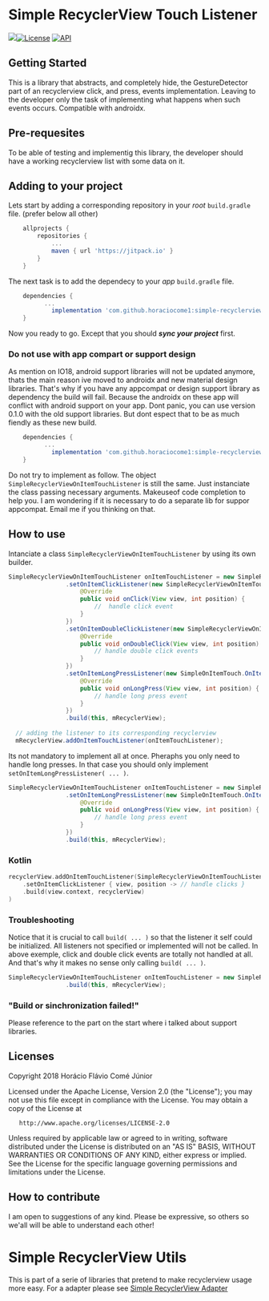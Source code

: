 # Simple RecyclerView Touch Listener 
[![](https://jitpack.io/v/horaciocome1/simple-recyclerview-touch-listener.svg)](https://jitpack.io/#horaciocome1/simple-recyclerview-touch-listener)[![License](https://img.shields.io/badge/license-Apache%202-blue.svg)](https://www.apache.org/licenses/LICENSE-2.0) [![API](https://img.shields.io/badge/API-7%2B-brightgreen.svg?style=flat)](https://android-arsenal.com/api?level=7)

## Getting Started
This is a library that abstracts, and completely hide, the GestureDetector part of an recyclerview click, and press, events implementation. Leaving to the developer only the task of implementing what happens when such events occurs.
Compatible with androidx.

## Pre-requesites
To be able of testing and implementig this library, the developer should have a working recyclerview list with some data on it.

## Adding to your project
Lets start by adding a corresponding repository in your _root_ `build.gradle` file. (prefer below all other)
```gradle
	allprojects {
		repositories {
			...
			maven { url 'https://jitpack.io' }
		}
	}
 ```
The next task is to add the dependecy to your _app_ `build.gradle` file.
```gradle
	dependencies {
          ...
	        implementation 'com.github.horaciocome1:simple-recyclerview-touch-listener:0.1.4'
	}
```
Now you ready to go. Except that you should _**sync your project**_ first.

### Do not use with app compart or support design
As mention on IO18, android support libraries will not be updated anymore, thats the main reason ive moved to androidx and new material design libraries. That's why if you have any appcompat or design support library as dependency the build will fail. Because the androidx on these app will conflict with android support on your app.
Dont panic, you can use version 0.1.0 with the old support libraries. But dont espect that to be as much fiendly as these new build.
```gradle
	dependencies {
          ...
	        implementation 'com.github.horaciocome1:simple-recyclerview-touch-listener:0.1.0'
	}
```
Do not try to implement as follow. The object `SimpleRecyclerViewOnItemTouchListener` is still the same. Just instanciate the class passing necessary arguments. Makeuseof code completion to help you. I am wondering if it is necessary to do a separate lib for suppor appcompat. Email me if you thinking on that.

## How to use
Intanciate a class `SimpleRecyclerViewOnItemTouchListener` by using its own builder.
```java
SimpleRecyclerViewOnItemTouchListener onItemTouchListener = new SimpleRecyclerViewOnItemTouchListener.Builder()
                .setOnItemClickListener(new SimpleRecyclerViewOnItemTouchListener.OnItemClickListener() {
                    @Override
                    public void onClick(View view, int position) {
                        //  handle click event
                    }
                })
                .setOnItemDoubleClickListener(new SimpleRecyclerViewOnItemTouchListener.OnItemDoubleClickListener() {
                    @Override
                    public void onDoubleClick(View view, int position) {
                        // handle double click events
                    }
                })
                .setOnItemLongPressListener(new SimpleOnItemTouch.OnItemLongPressListener() {
                    @Override
                    public void onLongPress(View view, int position) {
                        // handle long press event
                    }
                })
                .build(this, mRecyclerView);
  
  // adding the listener to its corresponding recyclerview
  mRecyclerView.addOnItemTouchListener(onItemTouchListener);
```
Its not mandatory to implement all at once. Pheraphs you only need to handle long presses. In that case you should only implement `setOnItemLongPressListener( ... )`.
```java
SimpleRecyclerViewOnItemTouchListener onItemTouchListener = new SimpleRecyclerViewOnItemTouchListener.Builder()
                .setOnItemLongPressListener(new SimpleOnItemTouch.OnItemLongPressListener() {
                    @Override
                    public void onLongPress(View view, int position) {
                        // handle long press event
                    }
                })
                .build(this, mRecyclerView);
```

### Kotlin
```kotlin
recyclerView.addOnItemTouchListener(SimpleRecyclerViewOnItemTouchListener.Builder()
    .setOnItemClickListener { view, position -> // handle clicks }
    .build(view.context, recyclerView)
)
```

### Troubleshooting
Notice that it is crucial to call `build( ... )` so that the listener it self could be initialized.
All listeners not specified or implemented will not be called. In above exemple, click and double click events are totally not handled at all. And that's why it makes no sense only calling `build( ... )`.
```java
SimpleRecyclerViewOnItemTouchListener onItemTouchListener = new SimpleRecyclerViewOnItemTouchListener.Builder()
                .build(this, mRecyclerView);
```

### "Build or sinchronization failed!"
Please reference to the part on the start where i talked about support libraries.

## Licenses
   Copyright 2018 Horácio Flávio Comé Júnior

   Licensed under the Apache License, Version 2.0 (the "License");
   you may not use this file except in compliance with the License.
   You may obtain a copy of the License at

       http://www.apache.org/licenses/LICENSE-2.0

   Unless required by applicable law or agreed to in writing, software
   distributed under the License is distributed on an "AS IS" BASIS,
   WITHOUT WARRANTIES OR CONDITIONS OF ANY KIND, either express or implied.
   See the License for the specific language governing permissions and
   limitations under the License.

## How to contribute
I am open to suggestions of any kind.
Please be expressive, so others so we'all will be able to understand each other!

# Simple RecyclerView Utils
This is part of a serie of libraries that pretend to make recyclerview usage more easy.
For a adapter please see [Simple RecyclerView Adapter](https://github.com/horaciocome1/simple-recyclerview-adapter)